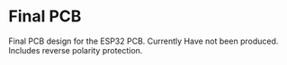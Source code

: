 # Final PCB
Final PCB design for the ESP32 PCB. Currently Have not been produced. Includes reverse polarity protection.